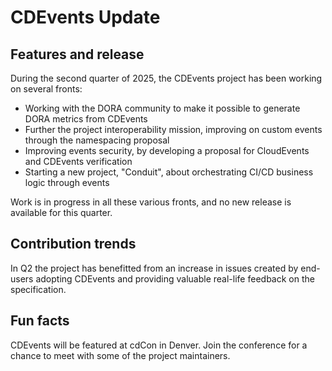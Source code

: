 # CDEvents Update

## Features and release

During the second quarter of 2025, the CDEvents project has been working on several fronts:

- Working with the DORA community to make it possible to generate DORA metrics from CDEvents
- Further the project interoperability mission, improving on custom events through the namespacing proposal
- Improving events security, by developing a proposal for CloudEvents and CDEvents verification
- Starting a new project, "Conduit", about orchestrating CI/CD business logic through events

Work is in progress in all these various fronts, and no new release is available for this quarter.

## Contribution trends

In Q2 the project has benefitted from an increase in issues created by end-users adopting CDEvents and
providing valuable real-life feedback on the specification.

## Fun facts

CDEvents will be featured at cdCon in Denver.
Join the conference for a chance to meet with some of the project maintainers.
